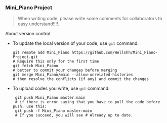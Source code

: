 ### Mini_Piano Project
> When writing code, please write some comments for collaborators to easy understand!!!!.


About version control:
- To update the local version of your code, use `git` command:
  ```git
  git remote add Mini_Piano https://github.com/Wellshh/Mini_Piano-Project.git
  # Require this only for the first time
  git fetch Mini_Piano
  # better to commit your changes before merging
  git merge Mini_Piano/main --allow-unrelated-histories
  # then resolve the conflicts (if any) and commit the changes   
  ```
- To upload codes you write, use `git` command:
  ```git
   git push Mini_Piano master:main
   # if there is error saying that you have to pull the code before push, use this:
   git push -f Mini_Piano master:main
   # If you succeed, you will see # Already up to date.
  ```
